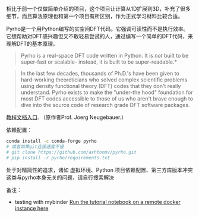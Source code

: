 相比于前一个仅做简单介绍的项目，这个项目让计算从1D扩展到3D，补充了很多细节，而且算法原理也和第一个项目有所区别，作为正式学习材料比较合适。

Pyrho是一个用Python编写的实空间DFT代码。它强调可读性而不是执行效率。它想帮助对DFT感兴趣但又不敢轻易尝试的人，通过编写一个简单的DFT代码，来理解DFT的基本原理。
> Pyrho is a real-space DFT code written in Python. It is *not* built to be super-fast or scalable-
instead, it is built to be super-readable.*

> In the last few decades, thousands of Ph.D.'s have been given to hard-working theoreticians who solved
complex scientific problems using density functional theory (DFT) codes that they don't really
understand. Pyrho exists to make the "under-the hood" foundation for most DFT codes accessible to
those of us who aren't brave enough to dive into the source code of research grade DFT software packages.

[教程文档入口](./tutorial.ipynb). （原作者Prof. Joerg Neugebauer.）

依赖配置：

```sh
conda install -c conda-forge pyrho
# 或者如果git连接速度不慢
# git clone https://github.com/ashtonmv/pyrho.git
# pip install -r pyrho/requirements.txt
```

处于对精简性的追求，诸如 虚拟环境、Python 项目依赖配置、第三方库版本冲突 这类与pyrho本身无关的问题，请自行搜索解决

备注：

- testing with mybinder
[Run the tutorial notebook on a remote docker instance here](https://mybinder.org/v2/gh/ashtonmv/pyrho/master)
